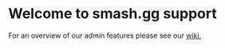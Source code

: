 # Welcome to smash.gg support
For an overview of our admin features please see our [wiki.](https://github.com/smashgg/support/wiki)

